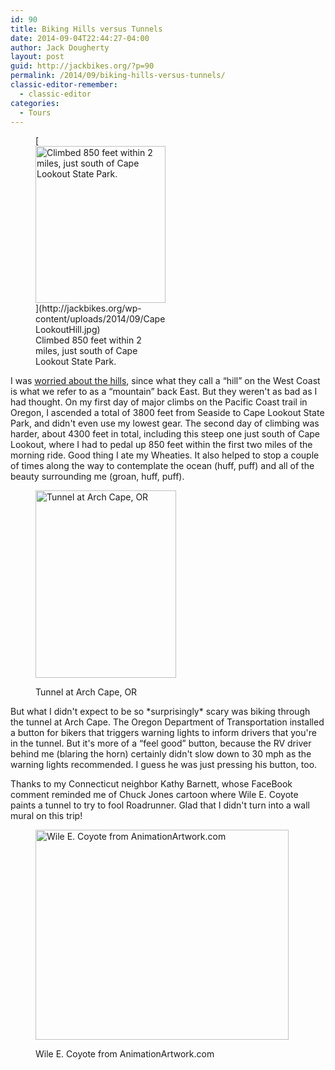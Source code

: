```yaml
---
id: 90
title: Biking Hills versus Tunnels
date: 2014-09-04T22:44:27-04:00
author: Jack Dougherty
layout: post
guid: http://jackbikes.org/?p=90
permalink: /2014/09/biking-hills-versus-tunnels/
classic-editor-remember:
  - classic-editor
categories:
  - Tours
---
```

<figure id="attachment_91" aria-describedby="caption-attachment-91" style="width: 208px" class="wp-caption alignright">[<img class="size-full wp-image-91" src="http://jackbikes.org/wp-content/uploads/2014/09/CapeLookoutHill.jpg" alt="Climbed 850 feet within 2 miles, just south of Cape Lookout State Park." width="208" height="251" />](http://jackbikes.org/wp-content/uploads/2014/09/CapeLookoutHill.jpg)<figcaption id="caption-attachment-91" class="wp-caption-text">Climbed 850 feet within 2 miles, just south of Cape Lookout State Park.</figcaption></figure>

I was [worried about the hills](http://jackbikes.org/2014/09/biking-with-eleanor-roosevelt/ "Biking with Eleanor Roosevelt"), since what they call a &#8220;hill&#8221; on the West Coast is what we refer to as a &#8220;mountain&#8221; back East. But they weren't as bad as I had thought. On my first day of major climbs on the Pacific Coast trail in Oregon, I ascended a total of 3800 feet from Seaside to Cape Lookout State Park, and didn't even use my lowest gear. The second day of climbing was harder, about 4300 feet in total, including this steep one just south of Cape Lookout, where I had to pedal up 850 feet within the first two miles of the morning ride. Good thing I ate my Wheaties. It also helped to stop a couple of times along the way to contemplate the ocean (huff, puff) and all of the beauty surrounding me (groan, huff, puff).<figure id="attachment_92" aria-describedby="caption-attachment-92" style="width: 225px" class="wp-caption alignleft">

[<img class="size-medium wp-image-92" src="http://jackbikes.org/wp-content/uploads/2014/09/ArchCapeBikeTunnel-225x300.jpg" alt="Tunnel at Arch Cape, OR" width="225" height="300" srcset="https://jackbikes.org/wp-content/uploads/2014/09/ArchCapeBikeTunnel-225x300.jpg 225w, https://jackbikes.org/wp-content/uploads/2014/09/ArchCapeBikeTunnel.jpg 480w" sizes="(max-width: 225px) 100vw, 225px" />](http://jackbikes.org/wp-content/uploads/2014/09/ArchCapeBikeTunnel.jpg)<figcaption id="caption-attachment-92" class="wp-caption-text">Tunnel at Arch Cape, OR</figcaption></figure>

But what I didn't expect to be so \*surprisingly\* scary was biking through the tunnel at Arch Cape. The Oregon Department of Transportation installed a button for bikers that triggers warning lights to inform drivers that you're in the tunnel. But it's more of a &#8220;feel good&#8221; button, because the RV driver behind me (blaring the horn) certainly didn't slow down to 30 mph as the warning lights recommended. I guess he was just pressing his button, too.

Thanks to my Connecticut neighbor Kathy Barnett, whose FaceBook comment reminded me of Chuck Jones cartoon where Wile E. Coyote paints a tunnel to try to fool Roadrunner. Glad that I didn't turn into a wall mural on this trip!<figure id="attachment_93" aria-describedby="caption-attachment-93" style="width: 405px" class="wp-caption aligncenter">

[<img class="size-full wp-image-93" src="http://jackbikes.org/wp-content/uploads/2014/09/WileECoyoteTunnel.jpg" alt="Wile E. Coyote from AnimationArtwork.com" width="405" height="336" srcset="https://jackbikes.org/wp-content/uploads/2014/09/WileECoyoteTunnel.jpg 405w, https://jackbikes.org/wp-content/uploads/2014/09/WileECoyoteTunnel-300x248.jpg 300w" sizes="(max-width: 405px) 100vw, 405px" />](http://jackbikes.org/wp-content/uploads/2014/09/WileECoyoteTunnel.jpg)<figcaption id="caption-attachment-93" class="wp-caption-text">Wile E. Coyote from AnimationArtwork.com</figcaption></figure>

&nbsp;

&nbsp;
